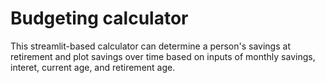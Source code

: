 # Budgeting calculator
This streamlit-based calculator can determine a person's savings at retirement and plot savings over time based on inputs of monthly savings, interet, current age, and retirement age.
